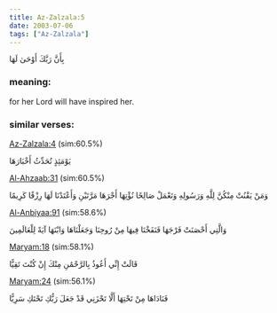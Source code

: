 ```yaml
---
title: Az-Zalzala:5
date: 2003-07-06
tags: ["Az-Zalzala"]
---
```

بِأَنَّ رَبَّكَ أَوْحَىٰ لَهَا
### meaning: 
for her Lord will have inspired her.
### similar verses: 

[Az-Zalzala:4](/99/4) (sim:60.5%)

يَوْمَئِذٍ تُحَدِّثُ أَخْبَارَهَا

[Al-Ahzaab:31](/33/31) (sim:60.5%)

وَمَنْ يَقْنُتْ مِنْكُنَّ لِلَّهِ وَرَسُولِهِ وَتَعْمَلْ صَالِحًا نُؤْتِهَا أَجْرَهَا مَرَّتَيْنِ وَأَعْتَدْنَا لَهَا رِزْقًا كَرِيمًا

[Al-Anbiyaa:91](/21/91) (sim:58.6%)

وَالَّتِي أَحْصَنَتْ فَرْجَهَا فَنَفَخْنَا فِيهَا مِنْ رُوحِنَا وَجَعَلْنَاهَا وَابْنَهَا آيَةً لِلْعَالَمِينَ

[Maryam:18](/19/18) (sim:58.1%)

قَالَتْ إِنِّي أَعُوذُ بِالرَّحْمَٰنِ مِنْكَ إِنْ كُنْتَ تَقِيًّا

[Maryam:24](/19/24) (sim:56.1%)

فَنَادَاهَا مِنْ تَحْتِهَا أَلَّا تَحْزَنِي قَدْ جَعَلَ رَبُّكِ تَحْتَكِ سَرِيًّا
